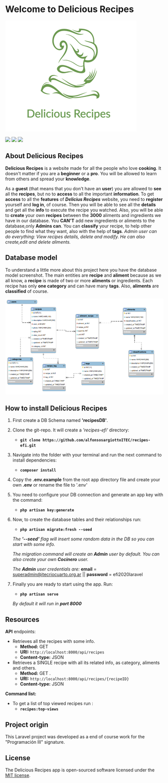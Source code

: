 # Welcome to Delicious Recipes

![Delicious_Recipes](https://github.com/alfonsosargiottoITEC/recipes-efi/blob/master/public/images/logoDR.png)



<a href="#"><img src="https://img.shields.io/badge/license-MIT-green"></a>
<a href="#"><img src="https://img.shields.io/badge/php-^7.4.3-blue"></a>
<a href="#"><img src="https://img.shields.io/badge/laravel-^7.29-red"></a>


## About Delicious Recipes
**Delicious Recipes** is a website made for all the people who love **cooking**. It doesn't matter if you are a **beginner** or a **pro**. You will be allowed to learn from others and spread your **knowledge**.

As a **guest** (that means that you don't have an **user**) you are allowed to **see** all the **recipes**, but no to **access** to all the important **information**.
 To get **access** to all the **features** of _**Delicius Recipes**_ website, you need to **register** yourself and **log in**, of course. Then you will be able to see all the **details** and get all the **info** to execute the recipe you watched. Also, you will be able to **create** your own **recipes** between the **3000** aliments and ingredients we have in our database. You **CAN'T** add new ingredients or aliments to the database,only **Admins can**.
You can **classify** your recipe, to help other people to find what they want, also with the help of **tags**.
_Admin user can do everything: View recipes details, delete and modify. He can also create,edit and delete aliments._

## Database model

To understand a little more about this project here you have the database model screenshot. The main entities are **recipe** and **aliment** because as we all know, a **recipe** is made of two or more **aliments** or ingredients. 
Each recipe has only **one category** and can have many **tags**. Also, **aliments** are **classified** of course.

![Database_Model](https://github.com/alfonsosargiottoITEC/recipes-efi/blob/master/public/images/recipesDBmodel.png)


## How to install Delicious Recipes

1. First create a DB Schema named **'recipesDB'**.

2. Clone the git-repo. It will create a *'recipes-efi'* directory:
    - **`git clone https://github.com/alfonsosargiottoITEC/recipes-efi.git`**

3. Navigate into the folder with your terminal and run the next command to install dependencies:
   - **`composer install`**

4. Copy the **.env.example** from the root app directory file and create your own **.env** or rename the file to '.env'

5. You need to configure your DB connection and generate an app key with the command:
    - **`php artisan key:generate`**
6. Now, to create the database tables and their relationships run:
    - **`php artisan migrate:fresh --seed`**  
    
    _The **'--seed'** flag will insert some random data in the DB so you can start with some info._

    _The migration command will create an **Admin** user by default. You can also create your own **Cocinero** user._

    _The **Admin** user credentials are:_  **email** = superadmin@itecriocuarto.org.ar  ||  **password** = efi2020laravel


7. Finally you are ready to start using the app. Run: 
    - **`php artisan serve`**

    _By default it will run in **port 8000**_
 


## Resources

**API** endpoints:

- Retrieves all the recipes with some info.
  - **Method:** GET
  - **URI:** `http://localhost:8000/api/recipes`
  - **Content-type:** JSON  
- Retrieves a SINGLE recipe with all its related info, as category, aliments and others.
  - **Method:** GET .
  - **URI:** `http://localhost:8000/api/recipes/{recipeID}`
  - **Content-type:** JSON  


**Command list:**  

- To get a list of top viewed recipes run :  
  - **`recipes:top-views`**

## Project origin
This Laravel project was developed as a end of course work for the "Programación III" signature.


## License

The Delicious Recipes app is open-sourced software licensed under the [MIT license](https://opensource.org/licenses/MIT).